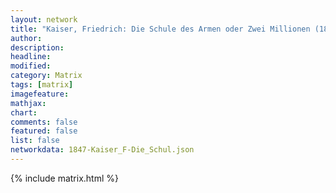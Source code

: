 ```yaml
---
layout: network
title: "Kaiser, Friedrich: Die Schule des Armen oder Zwei Millionen (1847)"
author:
description:
headline:
modified:
category: Matrix
tags: [matrix]
imagefeature: 
mathjax: 
chart: 
comments: false
featured: false
list: false
networkdata: 1847-Kaiser_F-Die_Schul.json
---
```

{% include matrix.html %}
